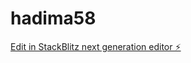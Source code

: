 # hadima58

[Edit in StackBlitz next generation editor ⚡️](https://stackblitz.com/~/github.com/Richard-Abraham/hadima58)